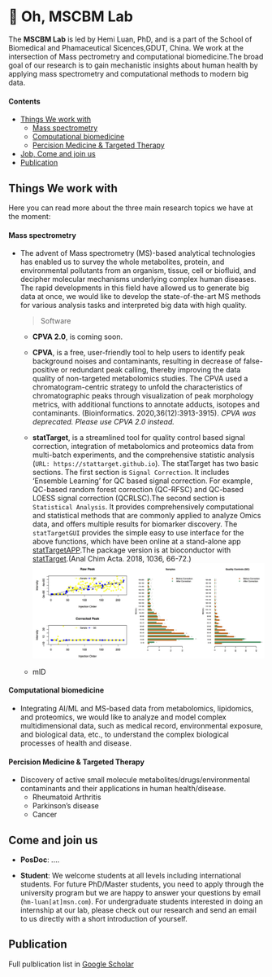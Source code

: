  # 👋 Oh, MSCBM Lab 

The **MSCBM Lab** is led by Hemi Luan, PhD, and is a part of the School of Biomedical and Phamaceutical Sicences,GDUT, China. We work at the intersection of Mass pectrometry and computational biomedicine.The broad goal of our research is to gain mechanistic insights about human health by applying mass spectrometry and computational methods to modern big data. 

#### Contents
- [Things We work with](#things-we-work-with)
   - [Mass spectrometry](#mass-spectrometry)
   - [Computational biomedicine](#computational-biomedicine)
   - [Percision Medicine & Targeted Therapy](#percision-medicine)
- [Job, Come and join us](#come-and-join-us)
- [Publication](#publication)


## Things We work with 
Here you can read more about the three main research topics we have at the moment:

####  Mass spectrometry
 - The advent of Mass spectrometry (MS)-based analytical technologies has enabled us to survey the whole metabolites, protein, and environmental pollutants from an organism, tissue, cell or biofluid, and decipher molecular mechanisms underlying complex human diseases. The rapid developments in this field have allowed us to generate big data at once, we would like to develop the state-of-the-art MS methods for various analysis tasks and interpreted big data with high quality.
 
   > Software
  
      - **CPVA 2.0**, is coming soon.
      - **CPVA**, is a free, user-friendly tool to help users to identify peak background noises and contaminants, resulting in decrease of false-positive or redundant peak calling, thereby improving the data quality of non-targeted metabolomics studies. The CPVA used a chromatogram-centric strategy to unfold the characteristics of chromatographic peaks through visualization of peak morphology metrics, with additional functions to annotate adducts, isotopes and contaminants. (Bioinformatics. 2020,36(12):3913-3915). *CPVA was deprecated. Please use CPVA 2.0 instead.*

      - **statTarget**, is a streamlined tool for quality control based signal correction, integration of metabolomics and proteomics data from multi-batch experiments, and the comprehensive statistic analysis (`URL: https://stattarget.github.io`). The statTarget has two basic sections. The first section is  `Signal Correction`. It includes ‘Ensemble Learning’ for QC based signal correction. For example, QC-based random forest correction (QC-RFSC) and QC-based LOESS signal correction (QCRLSC).The second section is `Statistical Analysis`. It provides comprehensively computational and statistical methods that are commonly applied to analyze Omics data, and offers multiple results for biomarker discovery. The  `statTargetGUI` provides the simple easy to use interface for the above functions, which have been online at a stand-alone app [statTargetAPP](https://github.com/statTarget/statTarget2/releases).The package version is at bioconductor with [statTarget](https://bioconductor.org/packages/statTarget/).(Anal Chim Acta. 2018, 1036, 66-72.)![statTarget](https://raw.githubusercontent.com/13479776/Picture/master/shiftC-14.jpg)
     
      - mID     

####  Computational biomedicine
  - Integrating AI/ML and MS-based data from metabolomics, lipidomics, and proteomics, we would like to analyze and model complex multidimensional data, such as medical record, environmental exposure, and biological data, etc., to understand the complex biological processes of health and disease.

####  Percision Medicine & Targeted Therapy
  -  Discovery of active small molecule metabolites/drugs/environmental contaminants and their applications in human health/disease.
      -  Rheumatoid Arthritis
      -  Parkinson’s disease
      -  Cancer
  
##  Come and join us

 - **PosDoc**: ....


 - **Student**: We welcome students at all levels including international students. For future PhD/Master students, you need to apply through the university program but we are happy to answer your questions by email (`hm-luan[at]msn.com`). For undergraduate students interested in doing an internship at our lab, please check out our research and send an email to us directly with a short introduction of yourself.

## Publication
Full pulblication list in [Google Scholar](https://scholar.google.com/citations?hl=en&user=Nb6_ZgMAAAAJ)
